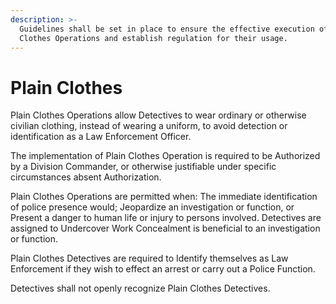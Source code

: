 ```yaml
---
description: >-
  Guidelines shall be set in place to ensure the effective execution of Plain
  Clothes Operations and establish regulation for their usage.
---
```


# Plain Clothes

Plain Clothes Operations allow Detectives to wear ordinary or otherwise civilian clothing, instead of wearing a uniform, to avoid detection or identification as a Law Enforcement Officer.

The implementation of Plain Clothes Operation is required to be Authorized by a Division Commander, or otherwise justifiable under specific circumstances absent Authorization.

Plain Clothes Operations are permitted when: The immediate identification of police presence would; Jeopardize an investigation or function, or Present a danger to human life or injury to persons involved. Detectives are assigned to Undercover Work Concealment is beneficial to an investigation or function.

Plain Clothes Detectives are required to Identify themselves as Law Enforcement if they wish to effect an arrest or carry out a Police Function.

Detectives shall not openly recognize Plain Clothes Detectives.
